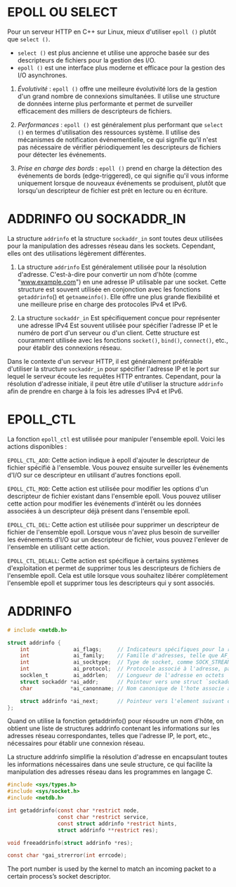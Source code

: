 # EPOLL OU SELECT

Pour un serveur HTTP en C++ sur Linux, mieux d'utiliser `epoll ()` plutôt que `select ()`.
- `select ()` est plus ancienne et utilise une approche basée sur des descripteurs de fichiers pour la gestion des I/O.
- `epoll ()` est une interface plus moderne et efficace pour la gestion des I/O asynchrones.

1. *Évolutivité* : `epoll ()` offre une meilleure évolutivité lors de la gestion d'un grand nombre de connexions simultanées.
    Il utilise une structure de données interne plus performante et permet de surveiller efficacement des milliers de descripteurs de fichiers.

2. *Performances* : `epoll ()` est généralement plus performant que `select ()` en termes d'utilisation des ressources système.
    Il utilise des mécanismes de notification événementielle, ce qui signifie qu'il n'est pas nécessaire de vérifier périodiquement 
    les descripteurs de fichiers pour détecter les événements.

3. *Prise en charge des bords* : `epoll ()` prend en charge la détection des événements de bords (edge-triggered), ce qui signifie 
    qu'il vous informe uniquement lorsque de nouveaux événements se produisent, plutôt que lorsqu'un descripteur de fichier est prêt en 
    lecture ou en écriture.


# ADDRINFO OU SOCKADDR_IN

La structure `addrinfo` et la structure `sockaddr_in` sont toutes deux utilisées pour la manipulation des adresses réseau dans les sockets.
Cependant, elles ont des utilisations légèrement différentes.

1. La structure `addrinfo` 
    Est généralement utilisée pour la résolution d'adresse.
    C'est-à-dire pour convertir un nom d'hôte (comme "www.example.com") en une adresse IP utilisable par une socket. 
    Cette structure est souvent utilisée en conjonction avec les fonctions `getaddrinfo`() et `getnameinfo()`. 
    Elle offre une plus grande flexibilité et une meilleure prise en charge des protocoles IPv4 et IPv6.

2. La structure `sockaddr_in`
    Est spécifiquement conçue pour représenter une adresse IPv4 
    Est souvent utilisée pour spécifier l'adresse IP et le numéro de port d'un serveur ou d'un client. 
    Cette structure est couramment utilisée avec les fonctions `socket()`, `bind()`, `connect()`, etc., pour établir des connexions réseau.

Dans le contexte d'un serveur HTTP, il est généralement préférable d'utiliser la structure `sockaddr_in` pour spécifier l'adresse IP 
et le port sur lequel le serveur écoute les requêtes HTTP entrantes. Cependant, pour la résolution d'adresse initiale, il peut être utile 
d'utiliser la structure `addrinfo` afin de prendre en charge à la fois les adresses IPv4 et IPv6.


# EPOLL_CTL

La fonction `epoll_ctl` est utilisée pour manipuler l'ensemble epoll.
Voici les actions disponibles :

`EPOLL_CTL_ADD`: Cette action indique à epoll d'ajouter le descripteur de fichier spécifié à l'ensemble. Vous pouvez ensuite surveiller 
    les événements d'I/O sur ce descripteur en utilisant d'autres fonctions epoll.

`EPOLL_CTL_MOD`: Cette action est utilisée pour modifier les options d'un descripteur de fichier existant dans l'ensemble epoll. 
    Vous pouvez utiliser cette action pour modifier les événements d'intérêt ou les données associées à un descripteur déjà présent 
    dans l'ensemble epoll.

`EPOLL_CTL_DEL`: Cette action est utilisée pour supprimer un descripteur de fichier de l'ensemble epoll. Lorsque vous n'avez plus besoin 
    de surveiller les événements d'I/O sur un descripteur de fichier, vous pouvez l'enlever de l'ensemble en utilisant cette action.

`EPOLL_CTL_DELALL`: Cette action est spécifique à certains systèmes d'exploitation et permet de supprimer tous les descripteurs de 
    fichiers de l'ensemble epoll. Cela est utile lorsque vous souhaitez libérer complètement l'ensemble epoll et supprimer tous les 
    descripteurs qui y sont associés.


# ADDRINFO

```C
# include <netdb.h>

struct addrinfo {
    int              ai_flags;     // Indicateurs spécifiques pour la résolution d'adresse, tels que AI_PASSIVE pour une utilisation avec un serveur
    int              ai_family;    // Famille d'adresses, telle que AF_INET pour les adresses IPv4 ou AF_INET6 pour les adresses IPv6.
    int              ai_socktype;  // Type de socket, comme SOCK_STREAM pour un socket orienté connexion (TCP) ou SOCK_DGRAM pour un socket datagramme (UDP).
    int              ai_protocol;  // Protocole associé à l'adresse, par exemple IPPROTO_TCP pour TCP ou IPPROTO_UDP pour UDP (0 pour aucun specifique)
    socklen_t        ai_addrlen;   // Longueur de l'adresse en octets
    struct sockaddr *ai_addr;      // Pointeur vers une struct `sockaddr` contenant l'adresse
    char            *ai_canonname; // Nom canonique de l'hote associe a l'adresse

    struct addrinfo *ai_next;      // Pointeur vers l'element suivant dans une liste chainee, permettant de recup plusieurs resultats lors de la resolution de l'adresse
};
```
Quand on utilise la fonction getaddrinfo() pour résoudre un nom d'hôte, on obtient une liste de structures addrinfo contenant les informations
sur les adresses réseau correspondantes, telles que l'adresse IP, le port, etc., nécessaires pour établir une connexion réseau.

La structure addrinfo simplifie la résolution d'adresse en encapsulant toutes les informations nécessaires dans une seule structure,
ce qui facilite la manipulation des adresses réseau dans les programmes en langage C.

```C
#include <sys/types.h>
#include <sys/socket.h>
#include <netdb.h>

int getaddrinfo(const char *restrict node,
                const char *restrict service,
                const struct addrinfo *restrict hints,
                struct addrinfo **restrict res);

void freeaddrinfo(struct addrinfo *res);

const char *gai_strerror(int errcode);

```

The port number is used by the kernel to match an incoming packet to a certain process’s socket descriptor.
